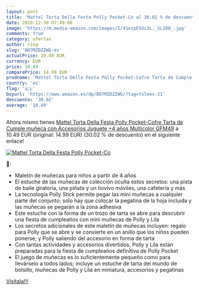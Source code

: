 ```yaml
---
layout: post
title: 'Mattel Torta Della Festa Polly Pocket-Co al 30.02 % de descuento'
date: 2020-12-30 07:49:08
image: 'https://m.media-amazon.com/images/I/41ezpE5Ui3L._SL200_.jpg'
comments: true
category: ofertas
author: ring
slug: 'B07MZDZZWG-es'
actualPrice: 10.49 EUR
currency: EUR
price: 10.49
comparePrice: 14.99 EUR
prodname: 'Mattel Torta Della Festa Polly Pocket-Cofre Tarta de Cumple  muñeca con Accesorios  Juguete +4 años  Multicolor GFM49'
country: 'es'
flag: '🇪🇸'
buyurl: 'https://www.amazon.es/dp/B07MZDZZWG/?tag=tolees-21'
descuento: '30.02'
average: '10.49'
---
```


Ahora mismo tienes [Mattel Torta Della Festa Polly Pocket-Cofre Tarta de Cumple  muñeca con Accesorios  Juguete +4 años  Multicolor GFM49](https://www.amazon.es/dp/B07MZDZZWG/?tag=tolees-21) a 10.49 EUR (original: 14.99 EUR) (30.02 %  de descuento) en el siguiente enlace!

[![Mattel Torta Della Festa Polly Pocket-Co](https://m.media-amazon.com/images/I/41ezpE5Ui3L._SL200_.jpg)](https://www.amazon.es/dp/B07MZDZZWG/?tag=tolees-21)

🔎:

- Maletín de muñecas para niños a partir de 4 años
- El estuche de las muñecas de colección oculta estos secretos: una pista de baile giratoria, una piñata y un tiovivo móviles, una cafetería y más
- La tecnología Polly Stick permite pegar las mini muñecas a cualquier parte del conjunto; solo hay que colocar la pegatina de la hoja incluida y las muñecas se pegarán a la zona adhesiva
- Este estuche con la forma de un trozo de tarta se abre para descubrir una fiesta de cumpleaños con mini muñecas de Polly y Lila
- Los secretos adicionales de este maletín de muñecas incluyen: regalo para Polly que se abre y se convierte en un anillo que los niños pueden ponerse; y Polly saliendo del accesorio en forma de tarta
- Con tantas actividades y accesorios divertidos, Polly y Lila están preparadas para la fiesta de cumpleaños definitiva de Polly Pocket
- El juego de muñecas es lo suficientemente pequeño como para llevárselo a todos lados; incluye un estuche de tarta del mundo de bolsillo, muñecas de Polly y Lila en miniatura, accesorios y pegatinas

[Visítala!!!](https://www.amazon.es/dp/B07MZDZZWG/?tag=tolees-21)

